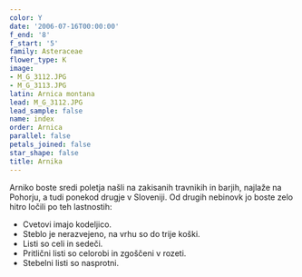 ```yaml
---
color: Y
date: '2006-07-16T00:00:00'
f_end: '8'
f_start: '5'
family: Asteraceae
flower_type: K
image:
- M_G_3112.JPG
- M_G_3113.JPG
latin: Arnica montana
lead: M_G_3112.JPG
lead_sample: false
name: index
order: Arnica
parallel: false
petals_joined: false
star_shape: false
title: Arnika
---
```

Arniko boste sredi poletja našli na zakisanih travnikih in barjih, najlaže na Pohorju, a tudi ponekod drugje v Sloveniji. Od drugih nebinovk jo boste zelo hitro ločili po teh lastnostih:

-   Cvetovi imajo kodeljico.
-   Steblo je nerazvejeno, na vrhu so do trije koški.
-   Listi so celi in sedeči.
-   Pritlični listi so celorobi in zgoščeni v rozeti.
-   Stebelni listi so nasprotni.
